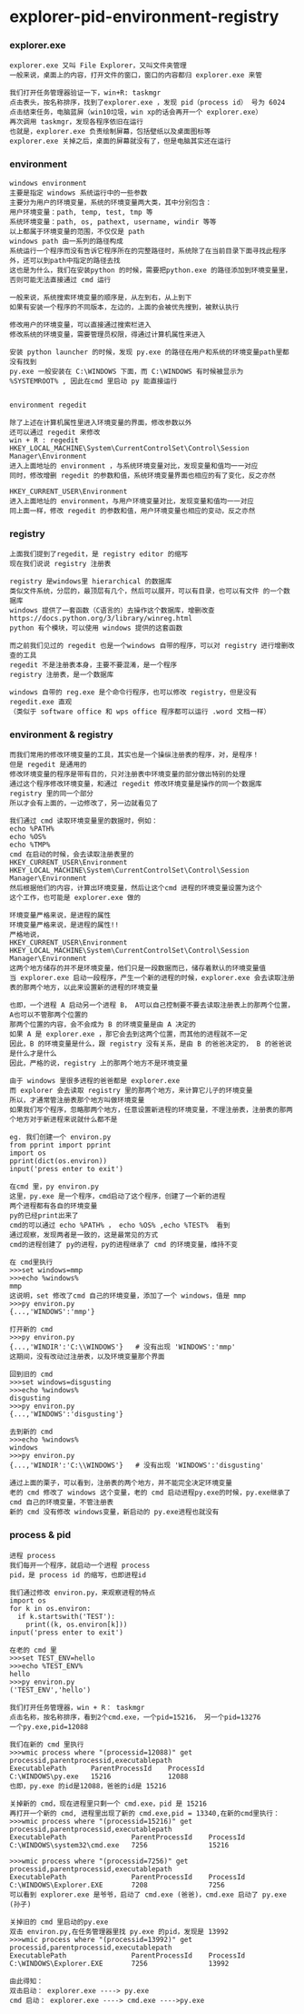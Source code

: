 # explorer-pid-environment-registry

### explorer.exe

    explorer.exe 又叫 File Explorer，又叫文件夹管理
    一般来说，桌面上的内容，打开文件的窗口，窗口的内容都归 explorer.exe 来管
    
    我们打开任务管理器验证一下，win+R: taskmgr 
    点击表头，按名称排序，找到了explorer.exe ，发现 pid（process id） 号为 6024
    点击结束任务，电脑蓝屏（win10垃圾，win xp的话会再开一个 explorer.exe）
    再次调用 taskmgr，发现各程序依旧在运行
    也就是，explorer.exe 负责绘制屏幕，包括壁纸以及桌面图标等
    explorer.exe 关掉之后，桌面的屏幕就没有了，但是电脑其实还在运行


### environment

    windows environment
    主要是指定 windows 系统运行中的一些参数
    主要分为用户的环境变量，系统的环境变量两大类，其中分别包含：
    用户环境变量：path, temp, test, tmp 等 
    系统环境变量：path, os, pathext, username, windir 等等
    以上都属于环境变量的范围，不仅仅是 path
    windows path 由一系列的路径构成
    系统运行一个程序而没有告诉它程序所在的完整路径时，系统除了在当前目录下面寻找此程序外，还可以到path中指定的路径去找
    这也是为什么，我们在安装python 的时候，需要把python.exe 的路径添加到环境变量里，否则可能无法直接通过 cmd 运行
    
    一般来说，系统搜索环境变量的顺序是，从左到右，从上到下
    如果有安装一个程序的不同版本，左边的，上面的会被优先搜到，被默认执行
    
    修改用户的环境变量，可以直接通过搜索栏进入
    修改系统的环境变量，需要管理员权限，得通过计算机属性来进入
    
    安装 python launcher 的时候，发现 py.exe 的路径在用户和系统的环境变量path里都没有找到
    py.exe 一般安装在 C:\WINDOWS 下面，而 C:\WINDOWS 有时候被显示为 %SYSTEMROOT% , 因此在cmd 里启动 py 能直接运行
    
    
    environment regedit
    
    除了上述在计算机属性里进入环境变量的界面，修改参数以外
    还可以通过 regedit 来修改
    win + R : regedit 
    HKEY_LOCAL_MACHINE\System\CurrentControlSet\Control\Session Manager\Environment
    进入上面地址的 environment ，与系统环境变量对比，发现变量和值均一一对应
    同时，修改增删 regedit 的参数和值，系统环境变量界面也相应的有了变化，反之亦然
    
    HKEY_CURRENT_USER\Environment
    进入上面地址的 environment，与用户环境变量对比，发现变量和值均一一对应
    同上面一样，修改 regedit 的参数和值，用户环境变量也相应的变动，反之亦然
    
### registry

    上面我们提到了regedit，是 registry editor 的缩写
    现在我们说说 registry 注册表
    
    registry 是windows里 hierarchical 的数据库
    类似文件系统，分层的，最顶层有几个，然后可以展开，可以有目录，也可以有文件 的一个数据库
    windows 提供了一套函数（C语言的）去操作这个数据库，增删改查
    https://docs.python.org/3/library/winreg.html
    python 有个模块，可以使用 windows 提供的这套函数
    
    而之前我们见过的 regedit 也是一个windows 自带的程序，可以对 registry 进行增删改查的工具
    regedit 不是注册表本身，主要不要混淆，是一个程序
    registry 注册表，是一个数据库
    
    windows 自带的 reg.exe 是个命令行程序，也可以修改 registry，但是没有 regedit.exe 直观
    （类似于 software office 和 wps office 程序都可以运行 .word 文档一样）
    
### environment & registry    
    
    而我们常用的修改环境变量的工具，其实也是一个操纵注册表的程序，对，是程序！
    但是 regedit 是通用的
    修改环境变量的程序是带有目的，只对注册表中环境变量的部分做出特别的处理
    通过这个程序修改环境变量，和通过 regedit 修改环境变量是操作的同一个数据库 registry 里的同一个部分
    所以才会有上面的，一边修改了，另一边就看见了
    
    我们通过 cmd 读取环境变量里的数据时，例如：
    echo %PATH%
    echo %OS%
    echo %TMP%
    cmd 在启动的时候，会去读取注册表里的 
    HKEY_CURRENT_USER\Environment
    HKEY_LOCAL_MACHINE\System\CurrentControlSet\Control\Session Manager\Environment
    然后根据他们的内容，计算出环境变量，然后让这个cmd 进程的环境变量设置为这个
    这个工作，也可能是 explorer.exe 做的
    
    环境变量严格来说，是进程的属性
    环境变量严格来说，是进程的属性!! 
    严格地说，
    HKEY_CURRENT_USER\Environment
    HKEY_LOCAL_MACHINE\System\CurrentControlSet\Control\Session Manager\Environment    
    这两个地方储存的并不是环境变量，他们只是一段数据而已，储存着默认的环境变量值
    当 explorer.exe 启动一段程序，产生一个新的进程的时候，explorer.exe 会去读取注册表的那两个地方，以此来设置新的进程的环境变量
    
    也即，一个进程 A 启动另一个进程 B， A可以自己控制要不要去读取注册表上的那两个位置，A也可以不管那两个位置的
    那两个位置的内容，会不会成为 B 的环境变量是由 A 决定的
    如果 A 是 explorer.exe ，那它会去到这两个位置，而其他的进程就不一定
    因此，B 的环境变量是什么，跟 registry 没有关系，是由 B 的爸爸决定的， B 的爸爸说是什么才是什么
    因此，严格的说，registry 上的那两个地方不是环境变量
    
    由于 windows 里很多进程的爸爸都是 explorer.exe 
    而 explorer 会去读取 registry 里的那两个地方，来计算它儿子的环境变量
    所以，才通常管注册表那个地方叫做环境变量
    如果我们写个程序，忽略那两个地方，任意设置新进程的环境变量，不理注册表，注册表的那两个地方对于新进程来说就什么都不是    
    
    eg. 我们创建一个 environ.py    
    from pprint import pprint
    import os
    pprint(dict(os.environ))
    input('press enter to exit')

    在cmd 里，py environ.py
    这里，py.exe 是一个程序，cmd启动了这个程序，创建了一个新的进程
    两个进程都有各自的环境变量
    py的已经print出来了
    cmd的可以通过 echo %PATH% ， echo %OS% ,echo %TEST%  看到
    通过观察，发现两者是一致的，这是最常见的方式
    cmd的进程创建了 py的进程，py的进程继承了 cmd 的环境变量，维持不变 
    
    在 cmd里执行 
    >>>set windows=mmp
    >>>echo %windows%
    mmp
    这说明，set 修改了cmd 自己的环境变量，添加了一个 windows，值是 mmp
    >>>py environ.py
    {...,'WINDOWS':'mmp'}
    
    打开新的 cmd
    >>>py environ.py
    {...,'WINDIR':'C:\\WINDOWS'}   # 没有出现 'WINDOWS':'mmp'    
    这期间，没有改动过注册表，以及环境变量那个界面
    
    回到旧的 cmd
    >>>set windows=disgusting
    >>>echo %windows%
    disgusting
    >>>py environ.py
    {...,'WINDOWS':'disgusting'}
    
    去到新的 cmd
    >>>echo %windows%
    windows
    >>>py environ.py
    {...,'WINDIR':'C:\\WINDOWS'}   # 没有出现 'WINDOWS':'disgusting' 
    
    通过上面的栗子，可以看到，注册表的两个地方，并不能完全决定环境变量
    老的 cmd 修改了 windows 这个变量，老的 cmd 启动进程py.exe的时候，py.exe继承了cmd 自己的环境变量，不管注册表
    新的 cmd 没有修改 windows变量，新启动的 py.exe进程也就没有
    
   
    
### process & pid

    进程 process
    我们每开一个程序，就启动一个进程 process
    pid，是 process id 的缩写，也即进程id
    
    我们通过修改 environ.py，来观察进程的特点
    import os
    for k in os.environ:
      if k.startswith('TEST'):
        print((k, os.environ[k]))
    input('press enter to exit')
    
    在老的 cmd 里 
    >>>set TEST_ENV=hello
    >>>echo %TEST_ENV%
    hello
    >>>py environ.py
    ('TEST_ENV','hello')
    
    我们打开任务管理器，win + R： taskmgr
    点击名称，按名称排序，看到2个cmd.exe，一个pid=15216， 另一个pid=13276
    一个py.exe,pid=12088
    
    我们在新的 cmd 里执行
    >>>wmic process where "(processid=12088)" get processid,parentprocessid,executablepath
    ExecutablePath      ParentProcessId    ProcessId
    C:\WINDOWS\py.exe   15216              12088
    也即，py.exe 的id是12088，爸爸的id是 15216
    
    关掉新的 cmd，现在进程里只剩一个 cmd.exe，pid 是 15216
    再打开一个新的 cmd, 进程里出现了新的 cmd.exe,pid = 13340,在新的cmd里执行：
    >>>wmic process where "(processid=15216)" get processid,parentprocessid,executablepath
    ExecutablePath                ParentProcessId    ProcessId
    C:\WINDOWS\system32\cmd.exe   7256               15216    
    
    >>>wmic process where "(processid=7256)" get processid,parentprocessid,executablepath
    ExecutablePath                ParentProcessId    ProcessId
    C:\WINDOWS\Explorer.EXE       7208               7256     
    可以看到 explorer.exe 是爷爷，启动了 cmd.exe (爸爸)，cmd.exe 启动了 py.exe (孙子)
    
    关掉旧的 cmd 里启动的py.exe
    双击 environ.py,在任务管理器里找 py.exe 的pid，发现是 13992    
    >>>wmic process where "(processid=13992)" get processid,parentprocessid,executablepath
    ExecutablePath                ParentProcessId    ProcessId
    C:\WINDOWS\Explorer.EXE       7256               13992     
    
    由此得知：
    双击启动： explorer.exe ----> py.exe
    cmd 启动： explorer.exe ----> cmd.exe ---->py.exe
    
        
    
    
    
    
    
    
    
    
    
    
    
    
    
    
    
    
    
    
    

